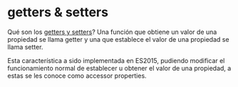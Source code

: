 # getters & setters  
Qué son los [getters y setters](https://yeisondaza.com/entendiendo-getters-y-setters-en-javascript)?        Una función que obtiene un valor de una propiedad se llama getter 
y una que establece el valor de una propiedad se llama setter.  

Esta característica a sido implementada en ES2015, pudiendo modificar el funcionamiento normal 
de establecer u obtener el valor de una propiedad, a estas se les conoce como accessor properties.
